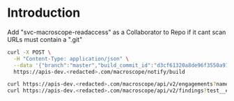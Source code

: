 # Introduction

Add "svc-macroscope-readaccess" as a Collaborator to Repo if it cant scan
URLs must contain a ".git"

```bash
curl -X POST \
  -H "Content-Type: application/json" \
  --data '{"branch":"master","build_commit_id":"d3cf61320a8de96f3550a91c7fb67c6d53db9cac","repourl":"https://github.<redacted>.com/QSmith/demo-java-maven.git"}' \
  https://apis-dev.<redacted>.com/macroscope/notify/build
```

```bash
curl https://apis-dev.<redacted>.com/macroscope/api/v2/engagements?name=<sha>
curl https://apis-dev.<redacted>.com/macroscope/api/v2/findings?test__engagement=149
```
